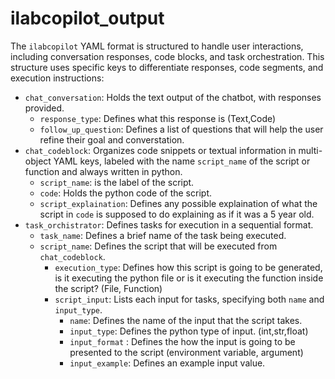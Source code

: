 # ilabcopilot_output
  The `ilabcopilot` YAML format is structured to handle user interactions, including conversation responses, code blocks, and task orchestration. This structure uses specific keys to differentiate responses, code segments, and execution instructions:
  - `chat_conversation`: Holds the text output of the chatbot, with responses provided.
    - `response_type`: Defines what this response is (Text,Code)
    - `follow_up_question`: Defines a list of questions that will help the user refine their goal and converstation. 
  - `chat_codeblock`: Organizes code snippets or textual information in multi-object YAML keys, labeled with the name `script_name` of the script or function and always written in python.
    - `script_name`: is the label of the script. 
    - `code`: Holds the python code of the script.
    - `script_explaination`: Defines any possible explaination of what the script in `code` is supposed to do explaining as if it was a 5 year old.
  - `task_orchistrator`: Defines tasks for execution in a sequential format.
    - `task_name`: Defines a brief name of the task being executed.
    - `script_name`: Defines the script that will be executed from `chat_codeblock`. 
      - `execution_type`: Defines how this script is going to be generated, is it executing the python file or is it executing the function inside the script? (File, Function)
      - `script_input`: Lists each input for tasks, specifying both `name` and `input_type`.
        - `name`: Defines the name of the input that the script takes.
        - `input_type`: Defines the python type of input. (int,str,float)
        - `input_format` : Defines the how the input is going to be presented to the script (environment variable, argument) 
        - `input_example`: Defines an example input value.
